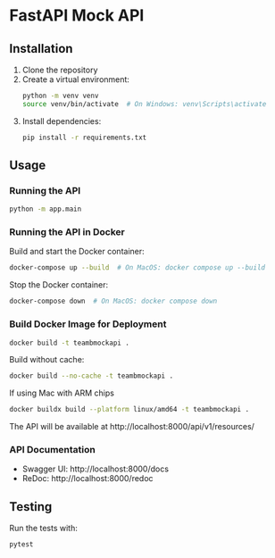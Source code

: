 # FastAPI Mock API


## Installation

1. Clone the repository
2. Create a virtual environment:
   ```bash
   python -m venv venv
   source venv/bin/activate  # On Windows: venv\Scripts\activate
   ```
3. Install dependencies:
   ```bash
   pip install -r requirements.txt
   ```


## Usage

### Running the API

```bash
python -m app.main
```

### Running the API in Docker

Build and start the Docker container:
```bash
docker-compose up --build  # On MacOS: docker compose up --build
```

Stop the Docker container:
```bash
docker-compose down  # On MacOS: docker compose down
```

### Build Docker Image for Deployment

```bash
docker build -t teambmockapi .
```

Build without cache:
```bash
docker build --no-cache -t teambmockapi .
```

If using Mac with ARM chips
```bash
docker buildx build --platform linux/amd64 -t teambmockapi .
```

The API will be available at http://localhost:8000/api/v1/resources/

### API Documentation

- Swagger UI: http://localhost:8000/docs
- ReDoc: http://localhost:8000/redoc

## Testing

Run the tests with:

```bash
pytest
```
